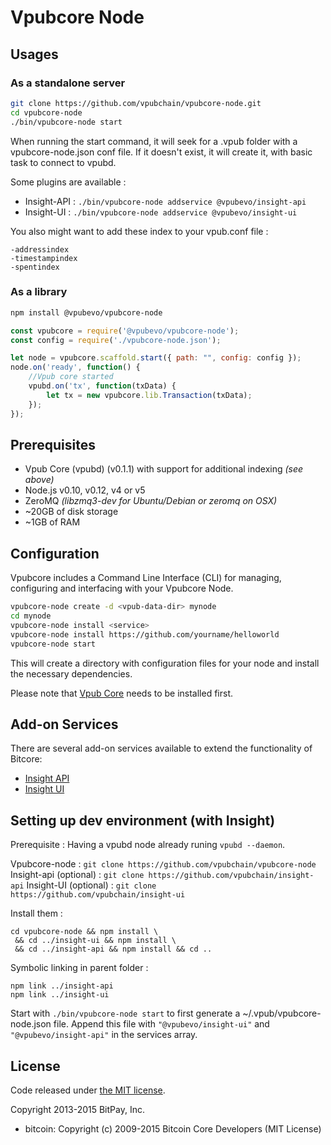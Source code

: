 Vpubcore Node
============

## Usages

### As a standalone server

```bash
git clone https://github.com/vpubchain/vpubcore-node.git
cd vpubcore-node
./bin/vpubcore-node start
```

When running the start command, it will seek for a .vpub folder with a vpubcore-node.json conf file.
If it doesn't exist, it will create it, with basic task to connect to vpubd.

Some plugins are available :

- Insight-API : `./bin/vpubcore-node addservice @vpubevo/insight-api`
- Insight-UI : `./bin/vpubcore-node addservice @vpubevo/insight-ui`

You also might want to add these index to your vpub.conf file :
```
-addressindex
-timestampindex
-spentindex
```

### As a library

```bash
npm install @vpubevo/vpubcore-node
```

```javascript
const vpubcore = require('@vpubevo/vpubcore-node');
const config = require('./vpubcore-node.json');

let node = vpubcore.scaffold.start({ path: "", config: config });
node.on('ready', function() {
    //Vpub core started
    vpubd.on('tx', function(txData) {
        let tx = new vpubcore.lib.Transaction(txData);
    });
});
```

## Prerequisites

- Vpub Core (vpubd) (v0.1.1) with support for additional indexing *(see above)*
- Node.js v0.10, v0.12, v4 or v5
- ZeroMQ *(libzmq3-dev for Ubuntu/Debian or zeromq on OSX)*
- ~20GB of disk storage
- ~1GB of RAM

## Configuration

Vpubcore includes a Command Line Interface (CLI) for managing, configuring and interfacing with your Vpubcore Node.

```bash
vpubcore-node create -d <vpub-data-dir> mynode
cd mynode
vpubcore-node install <service>
vpubcore-node install https://github.com/yourname/helloworld
vpubcore-node start
```

This will create a directory with configuration files for your node and install the necessary dependencies.

Please note that [Vpub Core](https://github.com/vpubchain/vpub) needs to be installed first.

## Add-on Services

There are several add-on services available to extend the functionality of Bitcore:

- [Insight API](https://github.com/vpubchain/insight-api/tree/master)
- [Insight UI](https://github.com/vpubchain/insight-ui/tree/master)



## Setting up dev environment (with Insight)

Prerequisite : Having a vpubd node already runing `vpubd --daemon`.

Vpubcore-node : `git clone https://github.com/vpubchain/vpubcore-node`
Insight-api (optional) : `git clone https://github.com/vpubchain/insight-api`
Insight-UI (optional) : `git clone https://github.com/vpubchain/insight-ui`

Install them :
```
cd vpubcore-node && npm install \
 && cd ../insight-ui && npm install \
 && cd ../insight-api && npm install && cd ..
```

Symbolic linking in parent folder :
```
npm link ../insight-api
npm link ../insight-ui
```

Start with `./bin/vpubcore-node start` to first generate a ~/.vpub/vpubcore-node.json file.
Append this file with `"@vpubevo/insight-ui"` and `"@vpubevo/insight-api"` in the services array.


## License

Code released under [the MIT license](https://github.com/vpubevo/vpubcore-node/blob/master/LICENSE).

Copyright 2013-2015 BitPay, Inc.

- bitcoin: Copyright (c) 2009-2015 Bitcoin Core Developers (MIT License)
